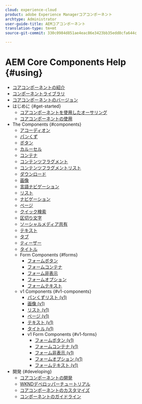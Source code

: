 ```yaml
---
cloud: experience-cloud
product: adobe Experience Managerコアコンポーネント
archtype: Administrator
user-guide-title: AEMコアコンポーネント
translation-type: tm+mt
source-git-commit: 330c0984d851ae4eac86e3423bb35edd8cfa644c

---
```



# AEM Core Components Help {#using}

+ [コアコンポーネントの紹介](introduction.md)
+ [コンポーネントライブラリ](http://opensource.adobe.com/aem-core-wcm-components/library.html)
+ [コアコンポーネントのバージョン](versions.md)
+ はじめに {#get-started}
   + [コアコンポーネントを使用したオーサリング](authoring.md)
   + [コアコンポーネントの使用](using.md)
+ The Components {#components}
   + [アコーディオン](accordion.md)
   + [パンくず](breadcrumb.md)
   + [ボタン](button.md)
   + [カルーセル](carousel.md)
   + [コンテナ](container.md)
   + [コンテンツフラグメント](content-fragment-component.md)
   + [コンテンツフラグメントリスト](content-fragment-list.md)
   + [ダウンロード](download.md)
   + [画像](image.md)
   + [言語ナビゲーション](language-navigation.md)
   + [リスト](list.md)
   + [ナビゲーション](navigation.md)
   + [ページ](page.md)
   + [クイック検索](quick-search.md)
   + [区切り文字](separator.md)
   + [ソーシャルメディア共有](sharing.md)
   + [テキスト](text.md)
   + [タブ](tabs.md)
   + [ティーザー](teaser.md)
   + [タイトル](title.md)
   + Form Components {#forms}
      + [フォームボタン](form-button.md)
      + [フォームコンテナ](form-container.md)
      + [フォーム非表示](form-hidden.md)
      + [フォームオプション](form-options.md)
      + [フォームテキスト](form-text.md)
   + v1 Components {#v1-components}
      + [パンくずリスト (v1)](breadcrumb-v1.md)
      + [画像 (v1)](image-v1.md)
      + [リスト (v1)](list-v1.md)
      + [ページ (v1)](page-v1.md)
      + [テキスト (v1)](text-v1.md)
      + [タイトル (v1)](title-v1.md)
      + v1 Form Components {#v1-forms}
         + [フォームボタン (v1)](form-button-v1.md)
         + [フォームコンテナ (v1)](form-container-v1.md)
         + [フォーム非表示 (v1)](form-hidden-v1.md)
         + [フォームオプション (v1)](form-options-v1.md)
         + [フォームテキスト (v1)](form-text-v1.md)
+ 開発 {#developing}
   + [コアコンポーネントの開発](developing.md)
   + [WKNDデベロッパーチュートリアル](https://helpx.adobe.com/experience-manager/6-5/sites/developing/using/getting-started.html)
   + [コアコンポーネントのカスタマイズ](customizing.md)
   + [コンポーネントのガイドライン](guidelines.md)
